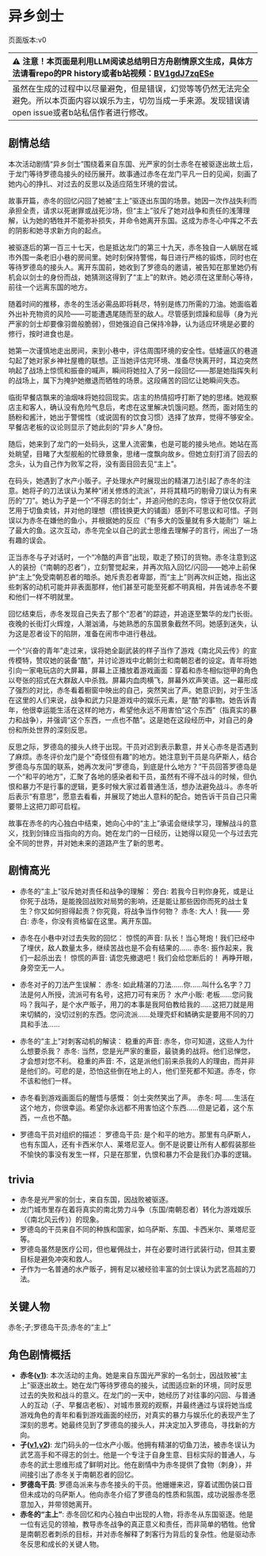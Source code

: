# 异乡剑士
页面版本:v0
 

| :warning: 注意！本页面是利用LLM阅读总结明日方舟剧情原文生成，具体方法请看repo的PR history或者b站视频：[BV1gdJ7zqESe](https://www.bilibili.com/video/BV1gdJ7zqESe/)         |
|:----------------------------|
| 虽然在生成的过程中以尽量避免，但是错误，幻觉等等仍然无法完全避免。所以本页面内容以娱乐为主，切勿当成一手来源。发现错误请open issue或者b站私信作者进行修改。|



## 剧情总结
本次活动剧情“异乡剑士”围绕着来自东国、光严家的剑士赤冬在被驱逐出故土后，于龙门等待罗德岛接头的经历展开。故事通过赤冬在龙门平凡一日的见闻，刻画了她内心的挣扎、对过去的反思以及适应陌生环境的尝试。

故事开篇，赤冬的回忆闪回了她被“主上”驱逐出东国的场景。她因一次作战失利而承担全责，请求以死谢罪或战死沙场，但“主上”驳斥了她对战争和责任的浅薄理解，认为她的牺牲并不能弥补损失，并命令她离开东国。这成为赤冬心中挥之不去的阴影和她寻求新方向的起点。

被驱逐后的第一百三十七天，也是抵达龙门的第三十九天，赤冬独自一人蜗居在城市外围一条老旧小巷的房间里。她时刻保持警惕，每日进行严格的锻炼，同时也在等待罗德岛的接头人。离开东国前，她收到了罗德岛的邀请，被告知在那里她仍有机会以剑士的身份而战，她猜测这得到了“主上”的默许。她必须在这里耐心等待，前往一个远离东国的地方。

随着时间的推移，赤冬的生活必需品即将耗尽，特别是练刀所需的刀油。她面临着外出补充物资的风险——可能遭遇尾随而至的敌人。尽管感到烦躁和屈辱（身为光严家的剑士却要像羽兽般脆弱），但她强迫自己保持冷静，认为适应环境是必要的修行，按时进食也是。

她第一次谨慎地走出房间，来到小巷中，评估周围环境的安全性。低矮逼仄的巷道勾起了她对家乡神社屋檐的联想。正当她评估完环境、准备尽快离开时，耳边突然响起了战场上惊慌和振奋的喊声，瞬间将她拉入了另一段回忆——那是她指挥失利的战场上，属下为掩护她撤退而牺牲的场景。这段痛苦的回忆让她瞬间失态。

临街早餐店飘来的油烟味将她拉回现实。店主的热情招呼打断了她的思绪。她观察店主和客人，确认没有危险气息后，考虑在这里解决饥饿问题。然而，面对陌生的肠粉和酱汁，她出于警惕性（或说固有的饮食习惯）选择了放弃，觉得不够安全。早餐店老板的议论则显示了她此刻的“异乡人”身份。

随后，她来到了龙门的一处码头，这里人流密集，也是可能的接头地点。她站在高处眺望，目睹了大型舰船的忙碌景象，思绪一度飘向故乡。但她立刻打消了回去的念头，认为自己作为败军之将，没有面目回去见“主上”。

在码头，她遇到了水产小贩孑。孑处理水产时展现出的精湛刀法引起了赤冬的注意。她将孑的刀法误认为某种“闭关修炼的流派”，并将其精巧的剔骨刀误认为有来历的“刀”。她认为孑是一个“不得志的剑士”，并追问他的志向，惊讶于他仅仅将武艺用于切鱼卖钱，并对他的理想（攒钱换更大的铺面）感到不可思议和可惜。孑则误以为赤冬在嫌他的鱼小，并根据她的反应（“有多大的饭量就有多大能耐”）端上了最大的鱼。这次互动，赤冬完全以自己的武士思维去理解孑的言行，闹出了一场有趣的误会。

正当赤冬与孑对话时，一个“冷酷的声音”出现，取走了预订的货物。赤冬注意到这人的装扮（“南朝的忍者”），立刻警觉起来，并再次陷入回忆/闪回——她冲上前保护“主上”免受南朝忍者的暗杀。她斥责忍者卑鄙，而“主上”则再次纠正她，指出这些刺客的动机可能并非表面那样，他们甚至可能至死都不明真相，并告诫赤冬不要和他们一样不明就里。

回忆结束后，赤冬发现自己失去了那个“忍者”的踪迹，并追逐至繁华的龙门长街。夜晚的长街灯火辉煌，人潮汹涌，与她熟悉的东国景象截然不同。她感到迷失，认为这是忍者设下的陷阱，准备在闹市中进行巷战。

一个“兴奋的青年”走过来，误将她全副武装的样子当作了游戏《南北风云传》的宣传模特，赞叹她的装备“酷”，并讨论游戏中北朝剑士和南朝忍者的设定。青年将她引向一家电玩店的大屏幕，屏幕上正播放着游戏画面：穿着和赤冬相似铠甲的角色以夸张的招式在大群敌人中杀戮。屏幕内血肉横飞，屏幕外欢声笑语。这一幕形成了强烈的对比，赤冬看着橱窗中映出的自己，突然笑出了声。她意识到，对于生活在这里的人们来说，战争和武力只是游戏中的娱乐元素，是“酷”的事物。她告诉青年，他很幸运能生活在这样的地方，希望他永远不用害怕“这个东西”（指真实的暴力和战争），并强调“这个东西，一点也不酷”。这是她在这段经历中，对自己的身份和所处世界的深刻反思。

反思之际，罗德岛的接头人终于出现。干员对迟到表示歉意，并关心赤冬是否遇到了麻烦。赤冬评价龙门是个“奇怪但有趣”的地方。她注意到干员是乌萨斯人，结合罗德岛与东国的联系，她再次发问“罗德岛，到底是什么地方？”干员回答罗德岛是一个“和平的地方”，汇聚了各地的感染者和干员，虽然有不得不战斗的时候，但仇恨和暴力不是行事的逻辑，更多时候大家过着普通生活，想办法避免战斗。赤冬听后表示“有意思”，愿意去看看，并展现了她出人意料的配合。她告诉干员自己只需要带上这把刀即可启程。

故事在赤冬的内心独白中结束，她向心中的“主上”承诺会继续学习，理解战斗的意义，找到剑锋应当指向的方向。她在龙门的一日经历，让她得以窥见一个与过去完全不同的世界，并对她未来的道路产生了新的思考。
## 剧情高光
- 赤冬的“主上”驳斥她对责任和战争的理解：
旁白: 若我今日判你身死，或是让你死于战场，是能挽回战败对局势的影响，还是能让那些因你而死的战士复生？你又如何担得起责？你究竟，将战争当作何物？
赤冬: 大人！我——
旁白: 赤冬，你没有资格留在这里。离开东国。

- 赤冬在小巷中对过去失败的回忆：
惊慌的声音: 队长！当心弩炮！我们已经中了埋伏，敌人数量太多，继续苦战也是不会有结果的......
赤冬: 振作起来，我们一起杀出去！
惊慌的声音: 请您先撤退吧！我们会给您断后的！
再睁开眼，身旁空无一人。

- 赤冬对孑的刀法产生误解：
赤冬: 如此精湛的刀法......你......叫什么名字？刀法是何人所授，流派可有名号，这把刀可有来历？
水产小贩: 老板......您问我吗？我叫孑，是个水产贩子，用刀的本事是我阿伯教给我的......这把刀就是用来切鳞的，没切过别的东西。您问流派......处理壳虾和鳞确实是要用不同的刀具和手法......

- 赤冬的“主上”对刺客动机的解读：
稳重的声音: 赤冬，你可知道，这些人为什么想要杀我？
赤冬: 当然，您是光严家的重臣，最骁勇的战将。他们忌惮您，才会想对您不利。
稳重的声音: 不，这是派他们前来杀我的人的理由，而并非是他们的。可悲的是，恐怕这些倒在地上的人，他们至死都不知道。赤冬，你不该和他们一样。

- 赤冬看到游戏画面后的醒悟与感慨：
剑士突然笑出了声。
赤冬: 呵......生活在这个地方，你很幸运。希望你永远都不用害怕这个东西......但是记着，这个东西，一点也不酷。

- 罗德岛干员对组织的描述：
罗德岛干员: 是个和平的地方。那里有乌萨斯人，也有东国人，还有卡西米尔人、莱塔尼亚人。倒不是说要让所有人都假装那些不愉快的事没有发生一样，只是在那里，仇恨和暴力不会是我们办事的逻辑。
## trivia
- 赤冬是光严家的剑士，来自东国，因战败被驱逐。
- 龙门城市里存在着将真实的南北势力斗争（东国/南朝忍者）转化为游戏娱乐（《南北风云传》）的现象。
- 罗德岛的干员来自不同的种族和国家，如乌萨斯、东国、卡西米尔、莱塔尼亚等。
- 罗德岛虽然是医疗公司，但也雇佣战士，并在必要时进行武装行动，但其主要目标是避免冲突和救人。
- 孑作为一名普通的水产贩子，拥有足以被经验丰富的剑士误认为武艺高超的刀法。
## 关键人物
赤冬;孑;罗德岛干员;赤冬的“主上”
## 角色剧情概括
-   **赤冬([v1](../chars/char_475_akafyu.md))**: 本次活动的主角。她是来自东国光严家的一名剑士，因战败被“主上”驱逐出故土。她在龙门等待罗德岛的接头，试图适应新的环境，同时反思过去的失败和战斗的意义。在龙门的一天中，她经历了对往事的闪回、与普通人的互动（孑、早餐店老板）、对城市景观的观察，并最终通过与误将她当成游戏角色的青年和看到游戏画面的经历，对真实的暴力与娱乐化的表现产生了深刻的思考。她最终见到了罗德岛的接头人，并决定加入罗德岛，寻找新的方向。
-   **孑([v1](../chars/char_272_strong.md),[v2](../char_v3/char_272_strong.md))**: 龙门码头的一位水产小贩。他拥有精湛的切鱼刀法，被赤冬误认为武艺高手和不得志的剑士。他是一个专注于自身生意、目标实际的普通人，与赤冬的武士思维形成了鲜明对比。他在剧情中为赤冬提供了食物（刺身），并间接引出了赤冬关于南朝忍者的回忆。
-   **罗德岛干员**: 罗德岛派来与赤冬接头的干员。他姗姗来迟，穿着试图伪装口音但未成功的乌萨斯人。他向赤冬介绍了罗德岛的性质和氛围，成功说服赤冬愿意加入，并带领她离开。
-   **赤冬的“主上”**: 赤冬回忆和内心独白中出现的人物，将赤冬从东国驱逐。他是一位有远见的领袖，教导赤冬战争的真正意义和责任，而非简单的牺牲。他曾是南朝忍者刺杀的目标，并对赤冬解释了刺客行为背后的复杂性。他是驱动赤冬反思和成长的关键人物。
